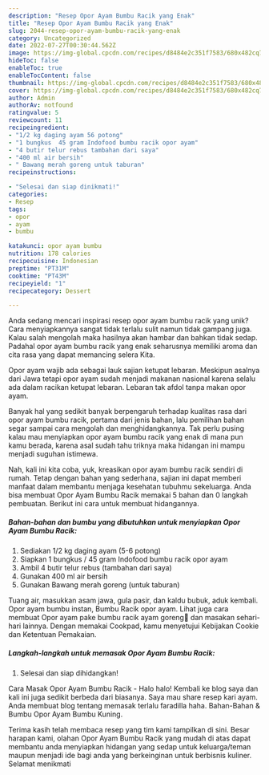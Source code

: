 ```yaml
---
description: "Resep Opor Ayam Bumbu Racik yang Enak"
title: "Resep Opor Ayam Bumbu Racik yang Enak"
slug: 2044-resep-opor-ayam-bumbu-racik-yang-enak
category: Uncategorized
date: 2022-07-27T00:30:44.562Z
image: https://img-global.cpcdn.com/recipes/d8484e2c351f7583/680x482cq70/opor-ayam-bumbu-racik-foto-resep-utama.jpg
hideToc: false
enableToc: true
enableTocContent: false
thumbnail: https://img-global.cpcdn.com/recipes/d8484e2c351f7583/680x482cq70/opor-ayam-bumbu-racik-foto-resep-utama.jpg
cover: https://img-global.cpcdn.com/recipes/d8484e2c351f7583/680x482cq70/opor-ayam-bumbu-racik-foto-resep-utama.jpg
author: Admin
authorAv: notfound
ratingvalue: 5
reviewcount: 11
recipeingredient:
- "1/2 kg daging ayam 56 potong"
- "1 bungkus  45 gram Indofood bumbu racik opor ayam"
- "4 butir telur rebus tambahan dari saya"
- "400 ml air bersih"
- " Bawang merah goreng untuk taburan"
recipeinstructions:

- "Selesai dan siap dinikmati!"
categories:
- Resep
tags:
- opor
- ayam
- bumbu

katakunci: opor ayam bumbu 
nutrition: 178 calories
recipecuisine: Indonesian
preptime: "PT31M"
cooktime: "PT43M"
recipeyield: "1"
recipecategory: Dessert

---
```





Anda sedang mencari inspirasi resep opor ayam bumbu racik yang unik? Cara menyiapkannya sangat tidak terlalu sulit namun tidak gampang juga. Kalau salah mengolah maka hasilnya akan hambar dan bahkan tidak sedap. Padahal opor ayam bumbu racik yang enak seharusnya memiliki aroma dan cita rasa yang dapat memancing selera Kita.





Opor ayam wajib ada sebagai lauk sajian ketupat lebaran. Meskipun asalnya dari Jawa tetapi opor ayam sudah menjadi makanan nasional karena selalu ada dalam racikan ketupat lebaran. Lebaran tak afdol tanpa makan opor ayam.

Banyak hal yang sedikit banyak berpengaruh terhadap kualitas rasa dari opor ayam bumbu racik, pertama dari jenis bahan, lalu pemilihan bahan segar sampai cara mengolah dan menghidangkannya. Tak perlu pusing kalau mau menyiapkan opor ayam bumbu racik yang enak di mana pun kamu berada, karena asal sudah tahu triknya maka hidangan ini mampu menjadi suguhan istimewa.






Nah, kali ini kita coba, yuk, kreasikan opor ayam bumbu racik sendiri di rumah. Tetap dengan bahan yang sederhana, sajian ini dapat memberi manfaat dalam membantu menjaga kesehatan tubuhmu sekeluarga. Anda bisa membuat Opor Ayam Bumbu Racik memakai 5 bahan dan 0 langkah pembuatan. Berikut ini cara untuk membuat hidangannya.

<!--inarticleads1-->

##### Bahan-bahan dan bumbu yang dibutuhkan untuk menyiapkan Opor Ayam Bumbu Racik:

1. Sediakan 1/2 kg daging ayam (5-6 potong)
1. Siapkan 1 bungkus / 45 gram Indofood bumbu racik opor ayam
1. Ambil 4 butir telur rebus (tambahan dari saya)
1. Gunakan 400 ml air bersih
1. Gunakan  Bawang merah goreng (untuk taburan)


Tuang air, masukkan asam jawa, gula pasir, dan kaldu bubuk, aduk kembali. Opor ayam bumbu instan, Bumbu Racik opor ayam. Lihat juga cara membuat Opor ayam pake bumbu racik ayam goreng🍗 dan masakan sehari-hari lainnya. Dengan memakai Cookpad, kamu menyetujui Kebijakan Cookie dan Ketentuan Pemakaian. 

<!--inarticleads2-->

##### Langkah-langkah untuk memasak Opor Ayam Bumbu Racik:


1. Selesai dan siap dihidangkan!

Cara Masak Opor Ayam Bumbu Racik - Halo halo! Kembali ke blog saya dan kali ini juga sedikit berbeda dari biasanya. Saya mau share resep kari ayam. Anda membuat blog tentang memasak terlalu faradilla haha. Bahan-Bahan &amp; Bumbu Opor Ayam Bumbu Kuning. 

Terima kasih telah membaca resep yang tim kami tampilkan di sini. Besar harapan kami, olahan Opor Ayam Bumbu Racik yang mudah di atas dapat membantu anda menyiapkan hidangan yang sedap untuk keluarga/teman maupun menjadi ide bagi anda yang berkeinginan untuk berbisnis kuliner. Selamat menikmati
